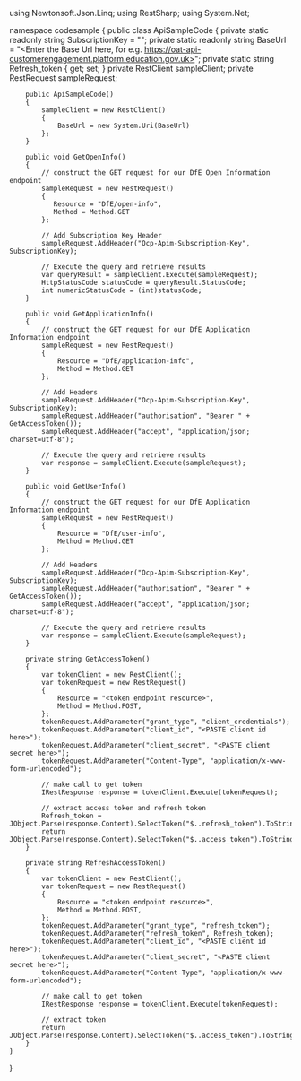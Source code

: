 using Newtonsoft.Json.Linq;
using RestSharp;
using System.Net;

namespace codesample
{
    public class ApiSampleCode
    {
        private static readonly string SubscriptionKey = "<Enter the Subscription Key here>";
        private static readonly string BaseUrl = "<Enter the Base Url here, for e.g. https://oat-api-customerengagement.platform.education.gov.uk>";
        private static string Refresh_token { get; set; }
        private RestClient sampleClient;
        private RestRequest sampleRequest;
       

        public ApiSampleCode()
        {
            sampleClient = new RestClient()
            {
                BaseUrl = new System.Uri(BaseUrl)
            };
        }

        public void GetOpenInfo()
        {
            // construct the GET request for our DfE Open Information endpoint 
            sampleRequest = new RestRequest()
            {
               Resource = "DfE/open-info",
               Method = Method.GET
            };

            // Add Subscription Key Header
            sampleRequest.AddHeader("Ocp-Apim-Subscription-Key", SubscriptionKey);

            // Execute the query and retrieve results
            var queryResult = sampleClient.Execute(sampleRequest);
            HttpStatusCode statusCode = queryResult.StatusCode;
            int numericStatusCode = (int)statusCode;
        }

        public void GetApplicationInfo()
        {
            // construct the GET request for our DfE Application Information endpoint 
            sampleRequest = new RestRequest()
            {
                Resource = "DfE/application-info",
                Method = Method.GET
            };

            // Add Headers
            sampleRequest.AddHeader("Ocp-Apim-Subscription-Key", SubscriptionKey);
            sampleRequest.AddHeader("authorisation", "Bearer " + GetAccessToken());
            sampleRequest.AddHeader("accept", "application/json; charset=utf-8");

            // Execute the query and retrieve results
            var response = sampleClient.Execute(sampleRequest);
        }

        public void GetUserInfo()
        {
            // construct the GET request for our DfE Application Information endpoint 
            sampleRequest = new RestRequest()
            {
                Resource = "DfE/user-info",
                Method = Method.GET
            };  

            // Add Headers
            sampleRequest.AddHeader("Ocp-Apim-Subscription-Key", SubscriptionKey);
            sampleRequest.AddHeader("authorisation", "Bearer " + GetAccessToken());
            sampleRequest.AddHeader("accept", "application/json; charset=utf-8");

            // Execute the query and retrieve results
            var response = sampleClient.Execute(sampleRequest);
        }

        private string GetAccessToken()
        {
            var tokenClient = new RestClient();
            var tokenRequest = new RestRequest()
            {
                Resource = "<token endpoint resource>",
                Method = Method.POST,
            };
            tokenRequest.AddParameter("grant_type", "client_credentials");
            tokenRequest.AddParameter("client_id", "<PASTE client id here>");
            tokenRequest.AddParameter("client_secret", "<PASTE client secret here>");
            tokenRequest.AddParameter("Content-Type", "application/x-www-form-urlencoded");

            // make call to get token
            IRestResponse response = tokenClient.Execute(tokenRequest);

            // extract access token and refresh token
            Refresh_token = JObject.Parse(response.Content).SelectToken("$..refresh_token").ToString();
            return JObject.Parse(response.Content).SelectToken("$..access_token").ToString();
        }

        private string RefreshAccessToken()
        {
            var tokenClient = new RestClient();
            var tokenRequest = new RestRequest()
            {
                Resource = "<token endpoint resource>",
                Method = Method.POST,
            };
            tokenRequest.AddParameter("grant_type", "refresh_token");
            tokenRequest.AddParameter("refresh_token", Refresh_token);
            tokenRequest.AddParameter("client_id", "<PASTE client id here>");
            tokenRequest.AddParameter("client_secret", "<PASTE client secret here>");
            tokenRequest.AddParameter("Content-Type", "application/x-www-form-urlencoded");

            // make call to get token
            IRestResponse response = tokenClient.Execute(tokenRequest);

            // extract token
            return JObject.Parse(response.Content).SelectToken("$..access_token").ToString();
        }
    }
}


